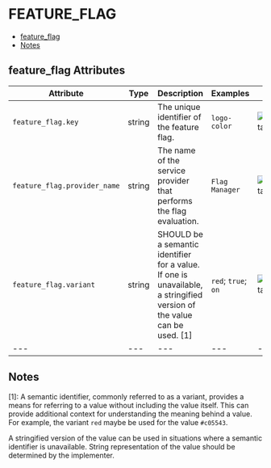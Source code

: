 
<!--- Hugo front matter used to generate the website version of this page:
--->

# FEATURE_FLAG

- [feature_flag](#feature_flag)
- [Notes](#notes)

## feature_flag Attributes

| Attribute  | Type | Description  | Examples  | Stability |
|---|---|---|---|---|
| `feature_flag.key` | string | The unique identifier of the feature flag.  |`logo-color` | ![Experimental](https://img.shields.io/badge/-experimental-blue) |
| `feature_flag.provider_name` | string | The name of the service provider that performs the flag evaluation.  |`Flag Manager` | ![Experimental](https://img.shields.io/badge/-experimental-blue) |
| `feature_flag.variant` | string | SHOULD be a semantic identifier for a value. If one is unavailable, a stringified version of the value can be used. [1] |`red`; `true`; `on` | ![Experimental](https://img.shields.io/badge/-experimental-blue) |
|---|---|---|---|---|

## Notes

[1]: A semantic identifier, commonly referred to as a variant, provides a means
for referring to a value without including the value itself. This can
provide additional context for understanding the meaning behind a value.
For example, the variant `red` maybe be used for the value `#c05543`.

A stringified version of the value can be used in situations where a
semantic identifier is unavailable. String representation of the value
should be determined by the implementer.
